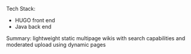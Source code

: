 Tech Stack:
- HUGO front end
- Java back end

Summary:
lightweight static multipage wikis with search capabilities and moderated upload using dynamic pages

